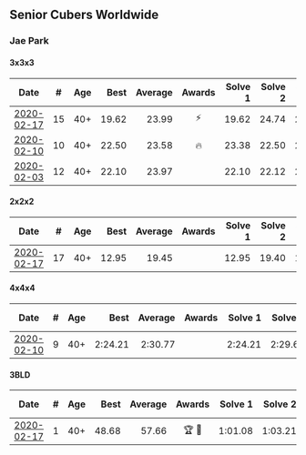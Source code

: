 ## Senior Cubers Worldwide
### Jae Park

#### 3x3x3

| Date | # | Age | Best | Average | Awards | Solve 1 | Solve 2 | Solve 3 | Solve 4 | Solve 5 | Video |
| :--: | :--: | :--: | --: | --: | :--: | --: | --: | --: | --: | --: | :-- |
| [2020-02-17](../3x3x3/2020-02-17.md) | 15 | 40+ | 19.62 | 23.99 | ⚡ | 19.62 | 24.74 | 29.89 | 20.84 | 26.39 | [Link](https://www.facebook.com/events/616423959107229/permalink/616661212416837/) |
| [2020-02-10](../3x3x3/2020-02-10.md) | 10 | 40+ | 22.50 | 23.58 | 🔥 | 23.38 | 22.50 | 24.65 | 22.71 | 25.90 | [Link](https://www.facebook.com/groups/1604105099735401/permalink/2135450339934205/) |
| [2020-02-03](../3x3x3/2020-02-03.md) | 12 | 40+ | 22.10 | 23.97 |  | 22.10 | 22.12 | 27.69 | - | - | [Link](https://www.facebook.com/100017395687396/videos/558635781392940/) |

#### 2x2x2

| Date | # | Age | Best | Average | Awards | Solve 1 | Solve 2 | Solve 3 | Solve 4 | Solve 5 | Video |
| :--: | :--: | :--: | --: | --: | :--: | --: | --: | --: | --: | --: | :-- |
| [2020-02-17](../2x2x2/2020-02-17.md) | 17 | 40+ | 12.95 | 19.45 |  | 12.95 | 19.40 | 14.25 | DNF | 26.70 | [Link](https://www.facebook.com/events/176704156956327/permalink/177449880215088/) |

#### 4x4x4

| Date | # | Age | Best | Average | Awards | Solve 1 | Solve 2 | Solve 3 | Solve 4 | Solve 5 | Video |
| :--: | :--: | :--: | --: | --: | :--: | --: | --: | --: | --: | --: | :-- |
| [2020-02-10](../4x4x4/2020-02-10.md) | 9 | 40+ | 2:24.21 | 2:30.77 |  | 2:24.21 | 2:29.62 | 2:38.49 | - | - | [Link](https://www.facebook.com/groups/1604105099735401/permalink/2135447743267798/) |

#### 3BLD

| Date | # | Age | Best | Average | Awards | Solve 1 | Solve 2 | Solve 3 | Video |
| :--: | :--: | :--: | --: | --: | :--: | --: | --: | --: | :-- |
| [2020-02-17](../3BLD/2020-02-17.md) | 1 | 40+ | 48.68 | 57.66 | 🏆 🥇 | 1:01.08 | 1:03.21 | 48.68 | [Link](https://www.facebook.com/events/173728187264773/permalink/173945660576359/) |

